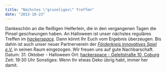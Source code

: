 ```yaml
---
title: "Nächstes \"gruseliges\" Treffen"
date: "2013-10-23"
---
```


Dankeschön an die fleißigen Helferlein, die in den vergangenen Tagen die Pinsel geschwungen haben. An Halloween ist unser nächstes reguläres Treffen im [_hackerspace_](https://maps.google.de/maps?q=geleitstra%C3%9Fe+10+coburg&ie=UTF-8&hq=&hnear=0x47a3ce5e452b3681:0x43d5868bc3d1d20f,Geleitstra%C3%9Fe+10,+D-96450+Coburg&gl=de&ei=PplnUvKOAqOK5ATvzYCIDA&ved=0CDIQ8gEwAA). Dann könnt Ihr Euch vom Ergebnis überzeugen. Bis dahin ist auch unser neuer Partnerverein der _[Förderkreis innovatives Spiel e.V.](http://www.fis-ev.de)_ in seinen Raum eingezogen. Wir freuen uns auf gute Nachbarschaft. Datum: 31. Oktober - Halloween Ort: [hackerspace - Geleitstraße 10, Coburg](https://maps.google.de/maps?q=geleitstra%C3%9Fe+10+coburg&ie=UTF-8&hq=&hnear=0x47a3ce5e452b3681:0x43d5868bc3d1d20f,Geleitstra%C3%9Fe+10,+D-96450+Coburg&gl=de&ei=PplnUvKOAqOK5ATvzYCIDA&ved=0CDIQ8gEwAA) Zeit: 19:30 Uhr Sonstiges: Wenn Ihr etwas Deko übrig habt, immer her damit.

